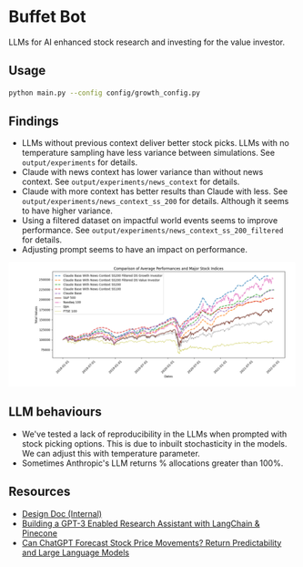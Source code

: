 # Buffet Bot

LLMs for AI enhanced stock research and investing for the value investor.

## Usage

```bash
python main.py --config config/growth_config.py
```

## Findings
- LLMs without previous context deliver better stock picks. LLMs with no temperature sampling have less variance between simulations. See `output/experiments` for details.
- Claude with news context has lower variance than without news context. See `output/experiments/news_context` for details.
- Claude with more context has better results than Claude with less. See `output/experiments/news_context_ss_200` for details. Although it seems to have higher variance.
- Using a filtered dataset on impactful world events seems to improve performance. See `output/experiments/news_context_ss_200_filtered` for details.
- Adjusting prompt seems to have an impact on performance.

![Results](output/all_experiments_result_with_major_indices.png)

## LLM behaviours

- We've tested a lack of reproducibility in the LLMs when prompted with stock picking options. This is due to inbuilt stochasticity in the models. We can adjust this with temperature parameter.
- Sometimes Anthropic's LLM returns % allocations greater than 100%.

## Resources
- [Design Doc (Internal)](https://docs.google.com/document/d/1ZFw9aQtlS4xDQt4nltQtCgG4GLMmYrOePZbgzkj242k/edit?usp=sharing)
- [Building a GPT-3 Enabled Research Assistant with LangChain & Pinecone](https://www.mlq.ai/gpt-3-enabled-research-assistant-langchain-pinecone/)
- [Can ChatGPT Forecast Stock Price Movements? Return Predictability and Large Language Models](https://papers.ssrn.com/sol3/papers.cfm?abstract_id=4412788)